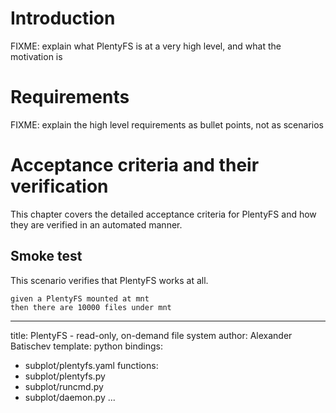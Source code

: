 # Introduction

FIXME: explain what PlentyFS is at a very high level, and what the
motivation is

# Requirements

FIXME: explain the high level requirements as bullet points, not as
scenarios

# Acceptance criteria and their verification

This chapter covers the detailed acceptance criteria for PlentyFS and
how they are verified in an automated manner.

## Smoke test

This scenario verifies that PlentyFS works at all.

~~~scenario
given a PlentyFS mounted at mnt
then there are 10000 files under mnt
~~~



---
title: PlentyFS - read-only, on-demand file system
author: Alexander Batischev
template: python
bindings:
- subplot/plentyfs.yaml
functions:
- subplot/plentyfs.py
- subplot/runcmd.py
- subplot/daemon.py
...

